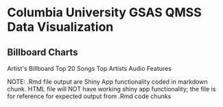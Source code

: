 # Columbia University GSAS QMSS Data Visualization
## Billboard Charts

Artist's Billboard Top 20 Songs
Top Artists
Audio Features

NOTE: .Rmd file output are Shiny App functionality coded in markdown chunk. HTML file will NOT have working shiny app functionality; the file is for reference for expected output from .Rmd code chunks

